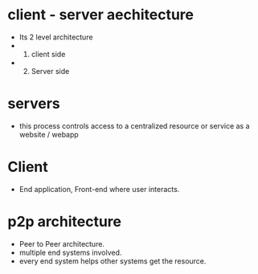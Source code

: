 # client - server aechitecture
- Its 2 level architecture
- 1. client side
- 2. Server side

# servers
- this process controls access to a centralized resource or service as a website / webapp

# Client
- End application, Front-end where user interacts.

# p2p architecture
- Peer to Peer architecture.
- multiple end systems involved.
- every end system helps other systems get the resource.
